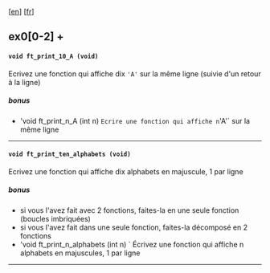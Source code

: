 [[en](https://github.com/akabab/42.0/blob/master/j02.en.md)]
[[fr](https://github.com/akabab/42.0/blob/master/j02.fr.md)]

## ex0[0-2] +

#### `void ft_print_10_A (void)`
Ecrivez une fonction qui affiche dix `'A'` sur la même ligne (suivie d'un retour à la ligne)

##### bonus
- 'void ft_print_n_A (int n) `
Ecrire une fonction qui affiche n `'A'` sur la même ligne

----

#### `void ft_print_ten_alphabets (void)`
Ecrivez une fonction qui affiche dix alphabets en majuscule, 1 par ligne

##### bonus
- si vous l'avez fait avec 2 fonctions, faites-la en une seule fonction (boucles imbriquées)
- si vous l'avez fait dans une seule fonction, faites-la décomposé en 2 fonctions
- 'void ft_print_n_alphabets (int n) `
Écrivez une fonction qui affiche n alphabets en majuscules, 1 par ligne

----
